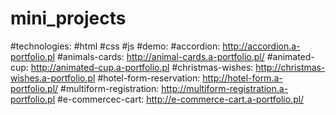 # mini_projects
#technologies:
#html
#css
#js
#demo:
#accordion: http://accordion.a-portfolio.pl
#animals-cards: http://animal-cards.a-portfolio.pl/
#animated-cup: http://animated-cup.a-portfolio.pl
#christmas-wishes: http://christmas-wishes.a-portfolio.pl
#hotel-form-reservation: http://hotel-form.a-portfolio.pl/
#multiform-registration: http://multiform-registration.a-portfolio.pl
#e-commercec-cart: http://e-commerce-cart.a-portfolio.pl/
